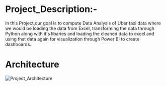 # Project_Description:-
In this Project,our goal is to compute Data Analysis of Uber taxi data where we would be loading the data from Excel, transforming the data through Python along with it's libaries and loading the cleaned data to excel and using that data again for visualization through Power BI to create dashboards.

# Architecture
![Project_Architecture](https://github.com/user-attachments/assets/5b615719-5510-4f34-8ed1-3f3c32c94b1c)
